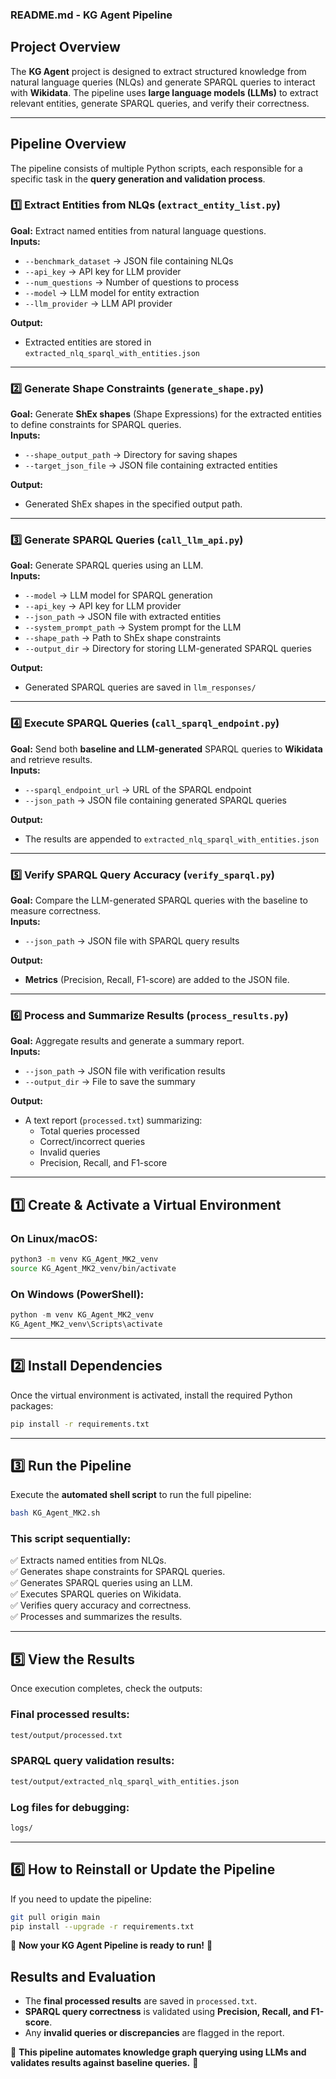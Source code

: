 ### **README.md - KG Agent Pipeline**

## **Project Overview**
The **KG Agent** project is designed to extract structured knowledge from natural language queries (NLQs) and generate SPARQL queries to interact with **Wikidata**. The pipeline uses **large language models (LLMs)** to extract relevant entities, generate SPARQL queries, and verify their correctness.

---

## **Pipeline Overview**
The pipeline consists of multiple Python scripts, each responsible for a specific task in the **query generation and validation process**.

### **1️⃣ Extract Entities from NLQs (`extract_entity_list.py`)**
**Goal:** Extract named entities from natural language questions.  
**Inputs:**  
- `--benchmark_dataset` → JSON file containing NLQs  
- `--api_key` → API key for LLM provider  
- `--num_questions` → Number of questions to process  
- `--model` → LLM model for entity extraction  
- `--llm_provider` → LLM API provider  

**Output:**  
- Extracted entities are stored in `extracted_nlq_sparql_with_entities.json`

---

### **2️⃣ Generate Shape Constraints (`generate_shape.py`)**
**Goal:** Generate **ShEx shapes** (Shape Expressions) for the extracted entities to define constraints for SPARQL queries.  
**Inputs:**  
- `--shape_output_path` → Directory for saving shapes  
- `--target_json_file` → JSON file containing extracted entities  

**Output:**  
- Generated ShEx shapes in the specified output path.

---

### **3️⃣ Generate SPARQL Queries (`call_llm_api.py`)**
**Goal:** Generate SPARQL queries using an LLM.  
**Inputs:**  
- `--model` → LLM model for SPARQL generation  
- `--api_key` → API key for LLM provider  
- `--json_path` → JSON file with extracted entities  
- `--system_prompt_path` → System prompt for the LLM  
- `--shape_path` → Path to ShEx shape constraints  
- `--output_dir` → Directory for storing LLM-generated SPARQL queries  

**Output:**  
- Generated SPARQL queries are saved in `llm_responses/`

---

### **4️⃣ Execute SPARQL Queries (`call_sparql_endpoint.py`)**
**Goal:** Send both **baseline and LLM-generated** SPARQL queries to **Wikidata** and retrieve results.  
**Inputs:**  
- `--sparql_endpoint_url` → URL of the SPARQL endpoint  
- `--json_path` → JSON file containing generated SPARQL queries  

**Output:**  
- The results are appended to `extracted_nlq_sparql_with_entities.json`

---

### **5️⃣ Verify SPARQL Query Accuracy (`verify_sparql.py`)**
**Goal:** Compare the LLM-generated SPARQL queries with the baseline to measure correctness.  
**Inputs:**  
- `--json_path` → JSON file with SPARQL query results  

**Output:**  
- **Metrics** (Precision, Recall, F1-score) are added to the JSON file.

---

### **6️⃣ Process and Summarize Results (`process_results.py`)**
**Goal:** Aggregate results and generate a summary report.  
**Inputs:**  
- `--json_path` → JSON file with verification results  
- `--output_dir` → File to save the summary  

**Output:**  
- A text report (`processed.txt`) summarizing:
  - Total queries processed  
  - Correct/incorrect queries  
  - Invalid queries  
  - Precision, Recall, and F1-score  

---

## **1️⃣ Create & Activate a Virtual Environment**

### **On Linux/macOS:**
```sh
python3 -m venv KG_Agent_MK2_venv
source KG_Agent_MK2_venv/bin/activate
```

### **On Windows (PowerShell):**
```powershell
python -m venv KG_Agent_MK2_venv
KG_Agent_MK2_venv\Scripts\activate
```

---

## **2️⃣ Install Dependencies**
Once the virtual environment is activated, install the required Python packages:

```sh
pip install -r requirements.txt
```

---

## **3️⃣ Run the Pipeline**
Execute the **automated shell script** to run the full pipeline:

```sh
bash KG_Agent_MK2.sh
```

### **This script sequentially:**
✅ Extracts named entities from NLQs.  
✅ Generates shape constraints for SPARQL queries.  
✅ Generates SPARQL queries using an LLM.  
✅ Executes SPARQL queries on Wikidata.  
✅ Verifies query accuracy and correctness.  
✅ Processes and summarizes the results.  

---

## **5️⃣ View the Results**
Once execution completes, check the outputs:

### **Final processed results:**
```sh
test/output/processed.txt
```

### **SPARQL query validation results:**
```sh
test/output/extracted_nlq_sparql_with_entities.json
```

### **Log files for debugging:**
```sh
logs/
```

---

## **6️⃣ How to Reinstall or Update the Pipeline**
If you need to update the pipeline:

```sh
git pull origin main
pip install --upgrade -r requirements.txt
```

🚀 **Now your KG Agent Pipeline is ready to run!** 🎯
## **Results and Evaluation**
- The **final processed results** are saved in `processed.txt`.
- **SPARQL query correctness** is validated using **Precision, Recall, and F1-score**.
- Any **invalid queries or discrepancies** are flagged in the report.

🚀 **This pipeline automates knowledge graph querying using LLMs and validates results against baseline queries.** 🚀